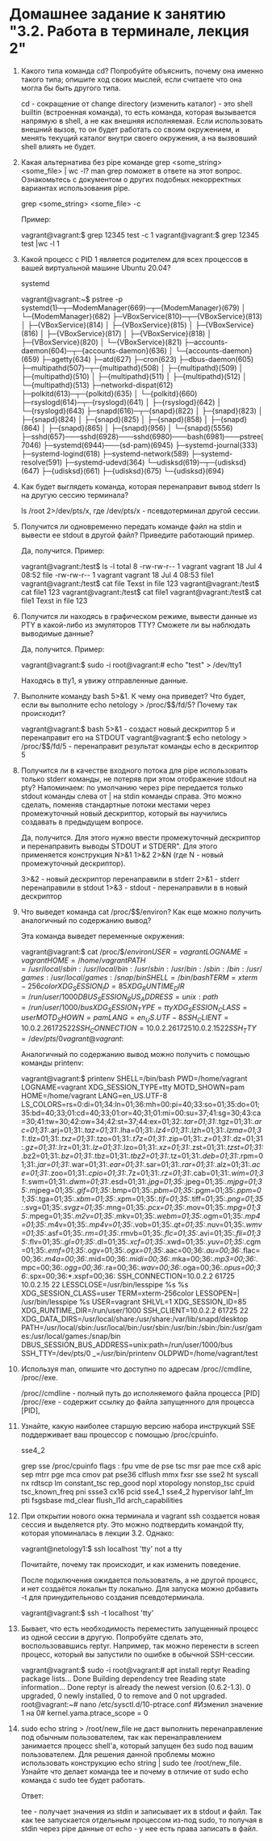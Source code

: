 # Домашнее задание к занятию "3.2. Работа в терминале, лекция 2"

1. Какого типа команда cd? Попробуйте объяснить, почему она именно такого типа; опишите ход своих мыслей, 
   если считаете что она могла бы быть другого типа.

   cd - сокращение от change directory (изменить каталог) - это shell builtin (встроенная команда), то есть команда, 
   которая вызывается напрямую в shell, а не как внешняя исполняемая. Если использовать внешний вызов, 
   то он будет работать со своим окружением, и менять  текущий каталог внутри своего окружения, а на вызвовший shell влиять не будет.

2. Какая альтернатива без pipe команде grep <some_string> <some_file> | wc -l? man grep поможет в ответе на 
   этот вопрос. Ознакомьтесь с документом о других подобных некорректных вариантах использования pipe.

   grep <some_string> <some_file> -c

   Пример: 

   vagrant@vagrant:$ grep 12345 test -c
   1
   vagrant@vagrant:$ grep 12345 test |wc -l
   1
   
3. Какой процесс с PID 1 является родителем для всех процессов в вашей виртуальной машине Ubuntu 20.04?

   systemd

   vagrant@vagrant:~$ pstree -p
   systemd(1)─┬─ModemManager(669)─┬─{ModemManager}(679)
           │                   └─{ModemManager}(682)
           ├─VBoxService(810)─┬─{VBoxService}(813)
           │                  ├─{VBoxService}(814)
           │                  ├─{VBoxService}(815)
           │                  ├─{VBoxService}(816)
           │                  ├─{VBoxService}(817)
           │                  ├─{VBoxService}(818)
           │                  ├─{VBoxService}(820)
           │                  └─{VBoxService}(821)
           ├─accounts-daemon(604)─┬─{accounts-daemon}(636)
           │                      └─{accounts-daemon}(659)
           ├─agetty(634)
           ├─atd(627)
           ├─cron(623)
           ├─dbus-daemon(605)
           ├─multipathd(507)─┬─{multipathd}(508)
           │                 ├─{multipathd}(509)
           │                 ├─{multipathd}(510)
           │                 ├─{multipathd}(511)
           │                 ├─{multipathd}(512)
           │                 └─{multipathd}(513)
           ├─networkd-dispat(612)
           ├─polkitd(613)─┬─{polkitd}(635)
           │              └─{polkitd}(660)
           ├─rsyslogd(614)─┬─{rsyslogd}(641)
           │               ├─{rsyslogd}(642)
           │               └─{rsyslogd}(643)
           ├─snapd(616)─┬─{snapd}(822)
           │            ├─{snapd}(823)
           │            ├─{snapd}(824)
           │            ├─{snapd}(825)
           │            ├─{snapd}(858)
           │            ├─{snapd}(864)
           │            ├─{snapd}(865)
           │            ├─{snapd}(956)
           │            └─{snapd}(5556)
           ├─sshd(657)───sshd(6928)───sshd(6980)───bash(6981)───pstree(7046)
           ├─systemd(6944)───(sd-pam)(6945)
           ├─systemd-journal(333)
           ├─systemd-logind(618)
           ├─systemd-network(589)
           ├─systemd-resolve(591)
           ├─systemd-udevd(364)
           └─udisksd(619)─┬─{udisksd}(647)
                          ├─{udisksd}(661)
                          ├─{udisksd}(675)
                          └─{udisksd}(694)

4. Как будет выглядеть команда, которая перенаправит вывод stderr ls на другую сессию терминала?

   ls /root 2>/dev/pts/x,
   где /dev/pts/x - псевдотерминал другой сессии.

5. Получится ли одновременно передать команде файл на stdin и вывести ее stdout в другой файл? Приведите работающий пример.

   Да, получится. Пример:

   vagrant@vagrant:/test$ ls -l
   total 8
   -rw-rw-r-- 1 vagrant vagrant 18 Jul  4 08:52 file
   -rw-rw-r-- 1 vagrant vagrant 18 Jul  4 08:53 file1   
   vagrant@vagrant:/test$ cat file
   Texst in file 123
   vagrant@vagrant:/test$ cat file1
   123 
   vagrant@vagrant:/test$ cat <file> file1
   vagrant@vagrant:/test$ cat file1
   Texst in file 123

6. Получится ли находясь в графическом режиме, вывести данные из PTY в какой-либо из эмуляторов TTY? 
   Сможете ли вы наблюдать выводимые данные?

   Да, получится. Пример:

   vagrant@vagrant:$ sudo -i
   root@vagrant:# echo "test" > /dev/tty1

   Находясь в tty1, я увижу отправленные данные.

7. Выполните команду bash 5>&1. К чему она приведет? 
   Что будет, если вы выполните echo netology > /proc/$$/fd/5? Почему так происходит?

   vagrant@vagrant:$ bash 5>&1 - создаст новый дескриптор 5 и перенаправит его на STDOUT
   vagrant@vagrant:$ echo netology > /proc/$$/fd/5 - перенаправит результат команды echo в дескриптор 5

8. Получится ли в качестве входного потока для pipe использовать только stderr команды, не потеряв при этом 
   отображение stdout на pty? Напоминаем: по умолчанию через pipe передается только stdout команды слева 
   от | на stdin команды справа. Это можно сделать, поменяв стандартные потоки местами через промежуточный
   новый дескриптор, который вы научились создавать в предыдущем вопросе.

   Да, получится. Для этого нужно ввести промежуточный дескриптор и перенаправить выводы STDOUT и STDERR". 
   Для этого применяется конструкция N>&1 1>&2 2>&N (где N - новый промежуточный дескриптор).

   3>&2 - новый дескриптор перенаправили в stderr
   2>&1 - stderr перенаправили в stdout 
   1>&3 - stdout - перенаправили в в новый дескриптор

9. Что выведет команда cat /proc/$$/environ? Как еще можно получить аналогичный по содержанию вывод?

   Эта команда выведет переменные окружения:
 
   vagrant@vagrant:$ cat /proc/$$/environ
   USER=vagrantLOGNAME=vagrantHOME=/home/vagrantPATH=/usr/local/sbin:/usr/local/bin:/usr/sbin:/usr/bin:/sbin:/bin:
   /usr/games:/usr/local/games:/snap/binSHELL=/bin/bashTERM=xterm-256colorXDG_SESSION_ID=85XDG_RUNTIME_DIR=
   /run/user/1000DBUS_SESSION_BUS_ADDRESS=unix:path=/run/user/1000/busXDG_SESSION_TYPE=ttyXDG_SESSION_CLASS=
   userMOTD_SHOWN=pamLANG=en_US.UTF-8SSH_CLIENT=10.0.2.2 61725 22SSH_CONNECTION=10.0.2.2 61725 10.0.2.15 22SSH_TTY=
   /dev/pts/0vagrant@vagrant:$

   Аналогичный по содержанию вывод можно получить с помощью команды printenv:
 
    vagrant@vagrant:$ printenv
    SHELL=/bin/bash
    PWD=/home/vagrant
    LOGNAME=vagrant
    XDG_SESSION_TYPE=tty
    MOTD_SHOWN=pam
    HOME=/home/vagrant
    LANG=en_US.UTF-8
    LS_COLORS=rs=0:di=01;34:ln=01;36:mh=00:pi=40;33:so=01;35:do=01;35:bd=40;33;01:cd=40;33;01:or=40;31;01:mi=00:su=37;41:sg=30;43:ca=30;41:tw=30;42:ow=34;42:st=37;44:ex=01;32:*.tar=01;31:*.tgz=01;31:*.arc=01;31:*.arj=01;31:*.taz=01;31:*.lha=01;31:*.lz4=01;31:*.lzh=01;31:*.lzma=01;31:*.tlz=01;31:*.txz=01;31:*.tzo=01;31:*.t7z=01;31:*.zip=01;31:*.z=01;31:*.dz=01;31:*.gz=01;31:*.lrz=01;31:*.lz=01;31:*.lzo=01;31:*.xz=01;31:*.zst=01;31:*.tzst=01;31:*.bz2=01;31:*.bz=01;31:*.tbz=01;31:*.tbz2=01;31:*.tz=01;31:*.deb=01;31:*.rpm=01;31:*.jar=01;31:*.war=01;31:*.ear=01;31:*.sar=01;31:*.rar=01;31:*.alz=01;31:*.ace=01;31:*.zoo=01;31:*.cpio=01;31:*.7z=01;31:*.rz=01;31:*.cab=01;31:*.wim=01;31:*.swm=01;31:*.dwm=01;31:*.esd=01;31:*.jpg=01;35:*.jpeg=01;35:*.mjpg=01;35:*.mjpeg=01;35:*.gif=01;35:*.bmp=01;35:*.pbm=01;35:*.pgm=01;35:*.ppm=01;35:*.tga=01;35:*.xbm=01;35:*.xpm=01;35:*.tif=01;35:*.tiff=01;35:*.png=01;35:*.svg=01;35:*.svgz=01;35:*.mng=01;35:*.pcx=01;35:*.mov=01;35:*.mpg=01;35:*.mpeg=01;35:*.m2v=01;35:*.mkv=01;35:*.webm=01;35:*.ogm=01;35:*.mp4=01;35:*.m4v=01;35:*.mp4v=01;35:*.vob=01;35:*.qt=01;35:*.nuv=01;35:*.wmv=01;35:*.asf=01;35:*.rm=01;35:*.rmvb=01;35:*.flc=01;35:*.avi=01;35:*.fli=01;35:*.flv=01;35:*.gl=01;35:*.dl=01;35:*.xcf=01;35:*.xwd=01;35:*.yuv=01;35:*.cgm=01;35:*.emf=01;35:*.ogv=01;35:*.ogx=01;35:*.aac=00;36:*.au=00;36:*.flac=00;36:*.m4a=00;36:*.mid=00;36:*.midi=00;36:*.mka=00;36:*.mp3=00;36:*.mpc=00;36:*.ogg=00;36:*.ra=00;36:*.wav=00;36:*.oga=00;36:*.opus=00;36:*.spx=00;36:*.xspf=00;36:
    SSH_CONNECTION=10.0.2.2 61725 10.0.2.15 22
    LESSCLOSE=/usr/bin/lesspipe %s %s
    XDG_SESSION_CLASS=user
    TERM=xterm-256color
    LESSOPEN=| /usr/bin/lesspipe %s
    USER=vagrant
    SHLVL=1
    XDG_SESSION_ID=85
    XDG_RUNTIME_DIR=/run/user/1000
    SSH_CLIENT=10.0.2.2 61725 22
    XDG_DATA_DIRS=/usr/local/share:/usr/share:/var/lib/snapd/desktop
    PATH=/usr/local/sbin:/usr/local/bin:/usr/sbin:/usr/bin:/sbin:/bin:/usr/games:/usr/local/games:/snap/bin
    DBUS_SESSION_BUS_ADDRESS=unix:path=/run/user/1000/bus
    SSH_TTY=/dev/pts/0
    _=/usr/bin/printenv
    OLDPWD=/home/vagrant/test

10. Используя man, опишите что доступно по адресам /proc/<PID>/cmdline, /proc/<PID>/exe.

    /proc/<PID>/cmdline - полный путь до исполняемого файла процесса [PID]  
    /proc/<PID>/exe - содержит ссылку до файла запущенного для процесса [PID], 
                        
11. Узнайте, какую наиболее старшую версию набора инструкций SSE поддерживает ваш процессор с помощью /proc/cpuinfo.

    sse4_2

    grep sse /proc/cpuinfo
    flags           : fpu vme de pse tsc msr pae mce cx8 apic sep mtrr pge mca cmov pat pse36 clflush mmx fxsr sse sse2 
    ht syscall nx rdtscp lm constant_tsc rep_good nopl xtopology nonstop_tsc cpuid tsc_known_freq pni ssse3 cx16 pcid sse4_1
    sse4_2 hypervisor lahf_lm pti fsgsbase md_clear flush_l1d arch_capabilities

12. При открытии нового окна терминала и vagrant ssh создается новая сессия и выделяется pty. Это можно 
    подтвердить командой tty, которая упоминалась в лекции 3.2. Однако:

    vagrant@netology1:$ ssh localhost 'tty'
    not a tty
    
    Почитайте, почему так происходит, и как изменить поведение.

    После подключения ожидается пользователь, а не другой процесс, и нет создаётся локальн tty локально. 
    Для запуска можно добавить -t для принудительново создания псевдотерминала.

    vagrant@vagrant:$ ssh -t localhost 'tty'

13. Бывает, что есть необходимость переместить запущенный процесс из одной сессии в другую. Попробуйте
    сделать это, воспользовавшись reptyr. Например, так можно перенести в screen процесс, который вы
    запустили по ошибке в обычной SSH-сессии.

    vagrant@vagrant:$ sudo -i
    root@vagrant:# apt install reptyr
    Reading package lists... Done
    Building dependency tree
    Reading state information... Done
    reptyr is already the newest version (0.6.2-1.3).
    0 upgraded, 0 newly installed, 0 to remove and 0 not upgraded.
    root@vagrant:~# nano /etc/sysctl.d/10-ptrace.conf
    #Изменил значение 1 на 0#
    kernel.yama.ptrace_scope = 0

14. sudo echo string > /root/new_file не даст выполнить перенаправление под обычным пользователем, так как 
    перенаправлением занимается процесс shell'а, который запущен без sudo под вашим пользователем. Для 
    решения данной проблемы можно использовать конструкцию echo string | sudo tee /root/new_file. Узнайте
    что делает команда tee и почему в отличие от sudo echo команда с sudo tee будет работать.

    Ответ:

    tee - получает значения из stdin и записывает их в stdout и файл. 
    Так как tee запускается отдельным процессом из-под sudo, то получая в stdin
    через pipe данные от echo - у нее есть права записать в файл.

